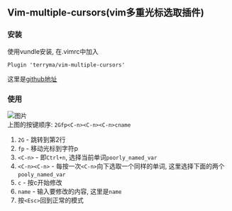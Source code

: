 ## Vim-multiple-cursors(vim多重光标选取插件)

### 安装
使用vundle安装, 在.vimrc中加入
```
Plugin 'terryma/vim-multiple-cursors'
```
这里是[github地址](https://github.com/terryma/vim-multiple-cursors)

### 使用

![图片](https://github.com/terryma/vim-multiple-cursors/raw/master/assets/example1.gif?raw=true)  
上图的按键顺序: `2Gfp<C-n><C-n><C-n>cname`
1. `2G` - 跳转到第2行
2. `fp` - 移动光标到字符p
3. `<C-n>` - 即`Ctrl+n`, 选择当前单词`poorly_named_var`
4. `<C-n><C-n>` - 每按一次`<C-n>`向下选取一个同样的单词, 这里选择下面的两个`pooly_named_var`
5. `c` - 按c开始修改
6. `name` - 输入要修改的内容, 这里是`name`
7. 按`<Esc>`回到正常的模式